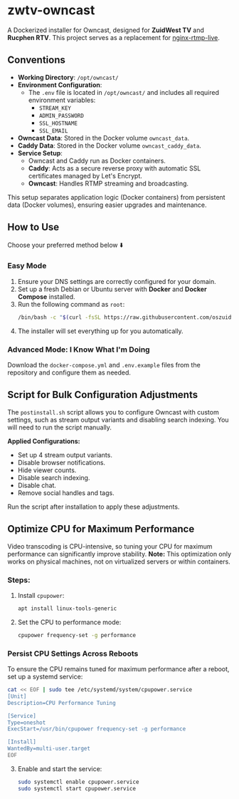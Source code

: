 # zwtv-owncast

A Dockerized installer for Owncast, designed for **ZuidWest TV** and **Rucphen RTV**. This project serves as a replacement for [nginx-rtmp-live](https://github.com/oszuidwest/nginx-rtmp-live).

## Conventions

- **Working Directory**: `/opt/owncast/`
- **Environment Configuration**:
  - The `.env` file is located in `/opt/owncast/` and includes all required environment variables:
    - `STREAM_KEY`
    - `ADMIN_PASSWORD`
    - `SSL_HOSTNAME`
    - `SSL_EMAIL`
- **Owncast Data**: Stored in the Docker volume `owncast_data`.
- **Caddy Data**: Stored in the Docker volume `owncast_caddy_data`.
- **Service Setup**:
  - Owncast and Caddy run as Docker containers.
  - **Caddy**: Acts as a secure reverse proxy with automatic SSL certificates managed by Let's Encrypt.
  - **Owncast**: Handles RTMP streaming and broadcasting.

This setup separates application logic (Docker containers) from persistent data (Docker volumes), ensuring easier upgrades and maintenance.

## How to Use

Choose your preferred method below ⬇️

### Easy Mode

1. Ensure your DNS settings are correctly configured for your domain.
2. Set up a fresh Debian or Ubuntu server with **Docker** and **Docker Compose** installed.
3. Run the following command as `root`:
   ```bash
   /bin/bash -c "$(curl -fsSL https://raw.githubusercontent.com/oszuidwest/zwtv-owncast/main/install.sh)"
   ```
4. The installer will set everything up for you automatically.

### Advanced Mode: I Know What I'm Doing

Download the `docker-compose.yml` and `.env.example` files from the repository and configure them as needed.

## Script for Bulk Configuration Adjustments

The `postinstall.sh` script allows you to configure Owncast with custom settings, such as stream output variants and disabling search indexing. You will need to run the script manually.

**Applied Configurations:**
- Set up 4 stream output variants.
- Disable browser notifications.
- Hide viewer counts.
- Disable search indexing.
- Disable chat.
- Remove social handles and tags.

Run the script after installation to apply these adjustments.

## Optimize CPU for Maximum Performance

Video transcoding is CPU-intensive, so tuning your CPU for maximum performance can significantly improve stability. **Note:** This optimization only works on physical machines, not on virtualized servers or within containers.

### Steps:
1. Install `cpupower`:
   ```bash
   apt install linux-tools-generic
   ```
2. Set the CPU to performance mode:
   ```bash
   cpupower frequency-set -g performance
   ```

### Persist CPU Settings Across Reboots
To ensure the CPU remains tuned for maximum performance after a reboot, set up a systemd service:

```bash
cat << EOF | sudo tee /etc/systemd/system/cpupower.service
[Unit]
Description=CPU Performance Tuning

[Service]
Type=oneshot
ExecStart=/usr/bin/cpupower frequency-set -g performance

[Install]
WantedBy=multi-user.target
EOF
```

3. Enable and start the service:
   ```bash
   sudo systemctl enable cpupower.service
   sudo systemctl start cpupower.service
   ```
